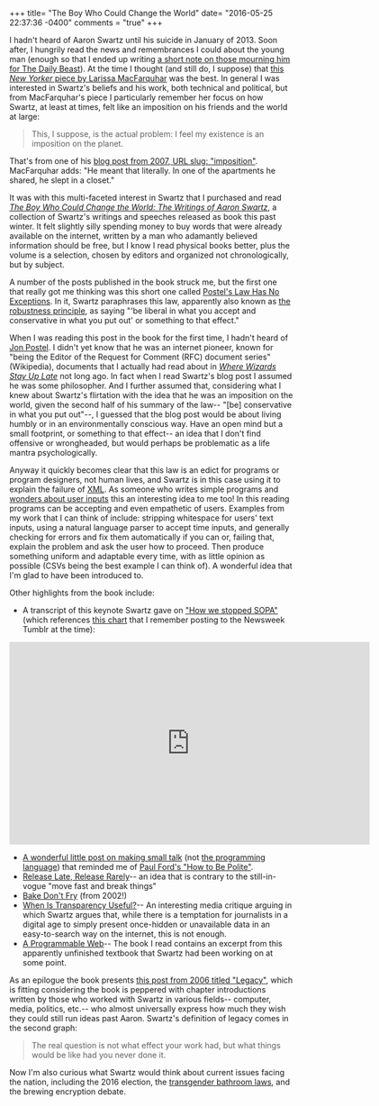 +++
title= "The Boy Who Could Change the World"
date= "2016-05-25 22:37:36 -0400"
comments = "true"
+++

I hadn't heard of Aaron Swartz until his suicide in January of 2013. Soon after, I hungrily read the news and remembrances I could about the young man (enough so that I ended up writing [a short note on those mourning him for The Daily Beast](http://www.thedailybeast.com/articles/2013/01/13/mourning-aaron-swartz-internet-activist-and-free-information-advocate.html)). At the time I thought (and still do, I suppose) that [this _New Yorker_ piece by Larissa MacFarquhar](http://www.newyorker.com/magazine/2013/03/11/requiem-for-a-dream) was the best. In general I was interested in Swartz's beliefs and his work, both technical and political, but from MacFarquhar's piece I particularly remember her focus on how Swartz, at least at times, felt like an imposition on his friends and the world at large:

> This, I suppose, is the actual problem: I feel my existence is an imposition on the planet. 

That's from one of his [blog post from 2007, URL slug: "imposition"](http://www.aaronsw.com/weblog/imposition). MacFarquhar adds: "He meant that literally. In one of the apartments he shared, he slept in a closet."

<!-- more -->

It was with this multi-faceted interest in Swartz that I purchased and read [_The Boy Who Could Change the World: The Writings of Aaron Swartz_](http://www.amazon.com/Boy-Who-Could-Change-World/dp/162097066X/ref=sr_1_fkmr0_1?ie=UTF8&qid=1464231646&sr=8-1-fkmr0&keywords=the+boy+who+could+save+the+world+aaron+swartz), a collection of Swartz's writings and speeches released as book this past winter. It felt slightly silly spending money to buy words that were already available on the internet, written by a man who adamantly believed information should be free, but I know I read physical books better, plus the volume is a selection, chosen by editors and organized not chronologically, but by subject. 

A number of the posts published in the book struck me, but the first one that really got me thinking was this short one called [Postel's Law Has No Exceptions](http://www.aaronsw.com/weblog/001025). In it, Swartz paraphrases this law, apparently also known as [the robustness principle](https://en.wikipedia.org/wiki/Robustness_principle), as saying "'be liberal in what you accept and conservative in what you put out' or something to that effect." 

When I was reading this post in the book for the first time, I hadn't heard of [Jon Postel](https://en.wikipedia.org/wiki/Jon_Postel). I didn't yet know that he was an internet pioneer, known for "being the Editor of the Request for Comment (RFC) document series" (Wikipedia), documents that I actually had read about in [_Where Wizards Stay Up Late_](http://sts10.github.io/blog/2015/08/04/where-wizards-stay-up-late/) not long ago. In fact when I read Swartz's blog post I assumed he was some philosopher. And I further assumed that, considering what I knew about Swartz's flirtation with the idea that he was an imposition on the world, given the second half of his summary of the law-- "[be] conservative in what you put out"--, I guessed that the blog post would be about living humbly or in an environmentally conscious way. Have an open mind but a small footprint, or something to that effect-- an idea that I don't find offensive or wrongheaded, but would perhaps be problematic as a life mantra psychologically. 

Anyway it quickly becomes clear that this law is an edict for programs or program designers, not human lives, and Swartz is in this case using it to explain the failure of [XML](https://en.wikipedia.org/wiki/XML). As someone who writes simple programs and [wonders about user inputs](http://sts10.github.io/blog/2015/05/20/url-parameters-as-user-settings/) this an interesting idea to me too! In this reading programs can be accepting and even empathetic of users. Examples from my work that I can think of include: stripping whitespace for users' text inputs, using a natural language parser to accept time inputs, and generally checking for errors and fix them automatically if you can or, failing that, explain the problem and ask the user how to proceed. Then produce something uniform and adaptable every time, with as little opinion as possible (CSVs being the best example I can think of). A wonderful idea that I'm glad to have been introduced to. 

Other highlights from the book include:

- A transcript of this keynote Swartz gave on ["How we stopped SOPA"](https://www.youtube.com/watch?v=Fgh2dFngFsg) (which references [this chart](http://newsweek.tumblr.com/post/16123878603/behold-what-the-stop-sopa-blackout-managed-to) that I remember posting to the Newsweek Tumblr at the time):

<iframe width="640" height="360" src="https://www.youtube.com/embed/Fgh2dFngFsg" frameborder="0" allowfullscreen></iframe>

- [A wonderful little post on making small talk](http://www.aaronsw.com/weblog/smalltalkq) (not [the programming language](https://en.wikipedia.org/wiki/Smalltalk)) that reminded me of [Paul Ford's "How to Be Polite"](https://medium.com/message/how-to-be-polite-9bf1e69e888c#.fxz22c7f4).
- [Release Late, Release Rarely](http://www.aaronsw.com/weblog/rlrr)-- an idea that is contrary to the still-in-vogue "move fast and break things"
- [Bake Don't Fry](http://www.aaronsw.com/weblog/rlrr) (from 2002!)
- [When Is Transparency Useful?](http://www.aaronsw.com/weblog/usefultransparency)-- An interesting media critique arguing in which Swartz argues that, while there is a temptation for journalists in a digital age to simply present once-hidden or unavailable data in an easy-to-search way on the internet, this is not enough.
- [A Programmable Web](http://www.morganclaypool.com/doi/pdf/10.2200/S00481ED1V01Y201302WBE005)-- The book I read contains an excerpt from this apparently unfinished textbook that Swartz had been working on at some point.

As an epilogue the book presents [this post from 2006 titled "Legacy"](http://www.aaronsw.com/weblog/legacy), which is fitting considering the book is peppered with chapter introductions written by those who worked with Swartz in various fields-- computer, media, politics, etc.-- who almost universally express how much they wish they could still run ideas past Aaron. Swartz's definition of legacy comes in the second graph: 

> The real question is not what effect your work had, but what things would be like had you never done it.

Now I'm also curious what Swartz would think about current issues facing the nation, including the 2016 election, the [transgender bathroom laws](http://www.cnn.com/2016/05/25/politics/texas-lawsuit-barack-obama-transgender/), and the brewing encryption debate.
